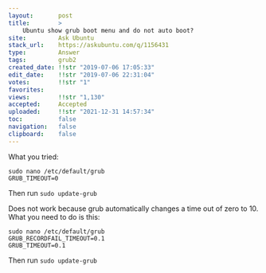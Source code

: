 ```yaml
---
layout:       post
title:        >
    Ubuntu show grub boot menu and do not auto boot?
site:         Ask Ubuntu
stack_url:    https://askubuntu.com/q/1156431
type:         Answer
tags:         grub2
created_date: !!str "2019-07-06 17:05:33"
edit_date:    !!str "2019-07-06 22:31:04"
votes:        !!str "1"
favorites:    
views:        !!str "1,130"
accepted:     Accepted
uploaded:     !!str "2021-12-31 14:57:34"
toc:          false
navigation:   false
clipboard:    false
---
```


<!-- Language-all: lang-bash -->
What you tried:

``` 
sudo nano /etc/default/grub
GRUB_TIMEOUT=0

```

Then run `sudo update-grub`

Does not work because grub automatically changes a time out of zero to 10. What you need to do is this:

``` 
sudo nano /etc/default/grub
GRUB_RECORDFAIL_TIMEOUT=0.1
GRUB_TIMEOUT=0.1

```

Then run `sudo update-grub`

